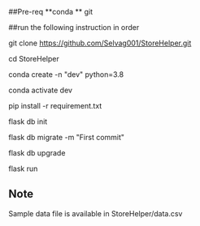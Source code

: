 ##Pre-req
**conda
** git

##run the following instruction in order

git clone https://github.com/Selvag001/StoreHelper.git

cd StoreHelper

conda create -n "dev" python=3.8

conda activate dev

pip install -r requirement.txt

flask db init

flask db migrate -m "First commit"

flask db upgrade

flask run

## Note
Sample data file is available in StoreHelper/data.csv
